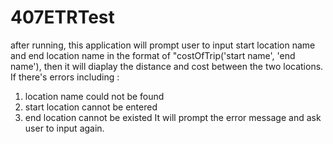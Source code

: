 # 407ETRTest

after running, this application will prompt user to input start location name and end location name in the format of "costOfTrip('start name', 'end name'), 
then it will diaplay the distance and cost between the two locations.
If there's errors including :
  1. location name could not be found
  2. start location cannot be entered
  3. end location cannot be existed
It will prompt the error message and ask user to input again.
